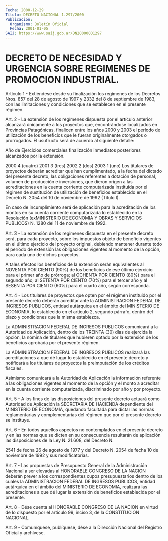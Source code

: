 ```yaml
---
Fecha: 2000-12-29
Título: DECRETO NACIONAL 1.297/2000
Publicación:
  Organismo: Boletín Oficial
  Fecha: 2001-01-05
SAIJ: https://www.saij.gob.ar/DN20000001297
---
```

# DECRETO DE NECESIDAD Y URGENCIA SOBRE REGIMENES DE PROMOCION INDUSTRIAL.

<a id="1"></a>
Artículo 1 - Extiéndese desde su finalización los regímenes de los Decretos Nros. 857 del 28  de  agosto  de  1997  y  2332  del  8 de septiembre  de  1983,  con  las  limitaciones  y condiciones que se establecen en el presente régimen.

<a id="2"></a>
Art. 2 - La extensión de los regímenes dispuesta  por  el artículo anterior  alcanzará  únicamente  a los proyectos que, encontrándose localizados en Provincias Patagónicas,  finalicen  entre  los  años 2000  y  2003  el  período  de utilización de los beneficios que le fueran originalmente otorgados  o prorrogados. El usufructo será de acuerdo  al  siguiente  detalle:

 Año de                         Ejercicios comerciales  finalización                   inmediatos posteriores                                alcanzados por la extensión.

 2000                                4 (cuatro)  2001                                3 (tres)  2002                                2 (dos)  2003                                1 (uno)   Los titulares de proyectos deberán acreditar que han cumplimentado, a la fecha del dictado  del  presente  decreto,  las  obligaciones referentes  a   dotación  de  personal,  volumen  de  producción  e inversiones, que  dieron  origen  a las acreditaciones en la cuenta corriente computarizada instituida por el régimen de sustitución de utilización de beneficios establecido  en el Decreto N. 2054 del 10 de noviembre de 1992 (Título I).

En caso de incumplimiento será de aplicación  para  la acreditación de  los montos en su cuenta corriente computarizada lo  establecido en la  Resolución  (exMINISTERIO  DE  ECONOMIA  Y OBRAS Y SERVICIOS PUBLICOS) N. 1280 del 11 de noviembre de 1992.

<a id="3"></a>
Art. 3 - La extensión de los regímenes dispuesta  en  el  presente decreto  será,  para  cada proyecto, sobre los impuestos objeto  de beneficio vigentes en el  último  ejercicio  del proyecto original, debiendo  mantener  durante  todo  el  período  de  extensión   las obligaciones  vigentes  al  momento  de la opción, para cada uno de dichos proyectos.

A tales efectos los beneficios de la extensión  serán  equivalentes al  NOVENTA  POR  CIENTO  (90%)  de  los  beneficios  de ese último ejercicio  para  el  primer año de prórroga; al OCHENTA POR  CIENTO (80%) para el segundo  año;  al  SETENTA  POR  CIENTO (70%) para el tercer año y al SESENTA POR CIENTO (60%) para el  cuarto año, según corresponda.

<a id="4"></a>
Art.  4  -  Los  titulares de proyectos que opten por  el  régimen instituido  por  el presente  decreto  deberán  acreditar  ante  la ADMINISTRACION FEDERAL  DE INGRESOS PUBLICOS, entidad autárquica en el ámbito del MINISTERIO DE ECONOMIA, lo establecido en el artículo 2, segundo párrafo, dentro  del  plazo  y condiciones que la misma establezca.

La  ADMINISTRACION  FEDERAL DE INGRESOS PUBLICOS  comunicará  a  la Autoridad  de Aplicación,  dentro  de  los  TREINTA  (30)  días  de ejercida la  opción, la nómina de titulares que hubieren optado por la extensión de  los  beneficios  aprobada  por el presente régimen.

La  ADMINISTRACION  FEDERAL  DE  INGRESOS  PUBLICOS  realizará  las acreditaciones a que dé lugar lo establecido en el presente decreto y notificará a los titulares de proyectos la  preimputación  de los créditos fiscales.

Asimismo  comunicará  a  la  Autoridad de Aplicación la información referente a las obligaciones vigentes  al momento de la opción y el monto a acreditar en la cuenta corriente computarizada, discriminado por año y por proyecto.

<a id="5"></a>
Art.  5 - A los fines de las disposiciones  del  presente  decreto actuará  como  Autoridad  de  Aplicación  la SECRETARIA DE HACIENDA dependiente  del  MINISTERIO DE ECONOMIA, quedando  facultada  para dictar las normas reglamentarias  y complementarias del régimen que por el presente decreto se instituye.

<a id="6"></a>
Art. 6 - En todos aquellos aspectos no contemplados en el presente decreto y en las normas que se dicten en su consecuencia resultarán de aplicación las disposiciones de la Ley N. 21.608, del Decreto N.

2541 de fecha 26 de agosto de 1977  y  del Decreto N. 2054 de fecha 10 de noviembre de 1992 y sus modificatorias.

<a id="7"></a>
Art. 7 - Las propuestas de Presupuesto General de la Administración Nacional a ser elevadas al  HONORABLE CONGRESO DE LA NACION deberán prever a los correspondientes  cupos presupuestarios dentro de los cuales la ADMINISTRACION FEDERAL DE INGRESOS PUBLICOS, entidad  autárquica  en  el  ámbito del MINISTERIO  DE  ECONOMIA, realizará  las  acreditaciones  a que  dé  lugar  la  extensión  de beneficios establecida por el presente.

<a id="8"></a>
Art. 8 - Dése cuenta al HONORABLE  CONGRESO DE LA NACION en virtud de lo dispuesto por el artículo 99, inciso  3,  de  la CONSTITUCION NACIONAL.

<a id="9"></a>
Art. 9 - Comuníquese, publíquese, dése a la Dirección Nacional del Registro Oficial y archívese.